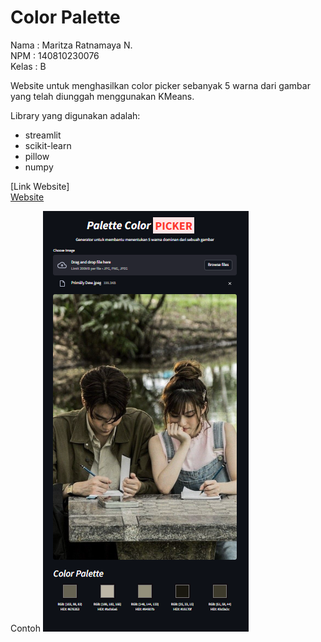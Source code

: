 # Color Palette
Nama    : Maritza Ratnamaya N.  
NPM     : 140810230076  
Kelas   : B

Website untuk menghasilkan color picker sebanyak 5 warna dari gambar yang telah diunggah menggunakan KMeans.  

Library yang digunakan adalah:  
+ streamlit
+ scikit-learn
+ pillow
+ numpy  

[Link Website]  
[Website](https://colorpalettepicker.streamlit.app/)  

Contoh
![Contoh](Contoh.png)